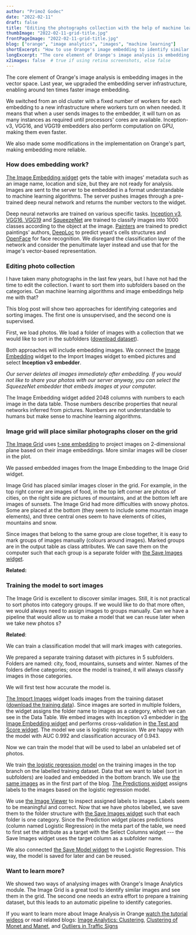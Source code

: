 ```yaml
---
author: "Primož Godec"
date: "2022-02-11"
draft: false
title: "Editing the photographs collection with the help of machine learning"
thumbImage: "2022-02-11-grid-title.jpg"
frontPageImage: "2022-02-11-grid-title.jpg"
blog: ["orange", "image analytics", "images", "machine learning"]
shortExcerpt: "How to use Orange's image embedding to identify similar images, classify them in categories and make an order in your photographs collection?"
longExcerpt: "The core element of Orange's image analysis is embedding images in the vector space, which just became a feaster with our infrastructure upgrades. We use this opportunity to show possible ways of analyzing images through observing similar images and classifying them."
x2images: false  # true if using retina screenshots, else false
---
```


The core element of Orange's image analysis is embedding images in the vector space. Last year, we upgraded the embedding server infrastructure, enabling around ten times faster image embedding. 

We switched from an old cluster with a fixed number of workers for each embedding to a new infrastructure where workers turn on when needed. It means that when a user sends images to the embedder, it will turn on as many instances as required until processors' cores are available. Inception-v3, VGG16, and VGG19 embedders also perform computation on GPU, making them even faster. 

We also made some modifications in the implementation on Orange's part, making embedding more reliable.

### How does embedding work?

[The Image Embedding widget](/widget-catalog/image-analytics/imageembedding/) gets the table with images' metadata such as an image name, location and size, but they are not ready for analysis. Images are sent to the server to be embedded in a format understandable to machine learning algorithms. The server pushes images through a pre-trained deep neural network and returns the number vectors to the widget.

<WindowScreenshot src="2022-02-11-image-embedding-widget.jpg" />

Deep neural networks are trained on various specific tasks. [Inception v3](https://arxiv.org/abs/1512.00567), [VGG16, VGG19](https://arxiv.org/abs/1409.1556) and [SqueezeNet](https://arxiv.org/abs/1602.07360) are trained to classify images into 1000 classes according to the object at the image. [Painters](https://www.nature.com/articles/s41467-019-12397-x) are trained to predict paintings' authors, [DeepLoc](https://pubmed.ncbi.nlm.nih.gov/29036616/) to predict yeast's cells structures and [OpenFace](https://ieeexplore.ieee.org/document/8373812) for face recognition. We disregard the classification layer of the network and consider the penultimate layer instead and use that for the image's vector-based representation.

### Editing photo collection

I have taken many photographs in the last few years, but I have not had the time to edit the collection. I want to sort them into subfolders based on the categories. Can machine learning algorithms and image embeddings help me with that? 

This blog post will show two approaches for identifying categories and sorting images. The first one is unsupervised, and the second one is supervised. 

First, we load photos. We load a folder of images with a collection that we would like to sort in the subfolders ([download dataset](https://github.com/PrimozGodec/datasets/blob/master/image-analytics-collection/test-photos.zip)).

<WindowScreenshot src="2022-02-11-inspect-images.jpg" />

Both approaches will include embedding images. We connect the [Image Embedding](/widget-catalog/image-analytics/imageembedding/) widget to the Import Images widget to embed pictures and select **Inception v3 embedder**.

*Our server deletes all images immediately after embedding. If you would not like to share your photos with our server anyway, you can select the SqueezeNet embedder that embeds images at your computer.*

<WindowScreenshot src="2022-02-11-image-embedding.jpg" />

The Image Embedding widget added 2048 columns with numbers to each image in the data table. Those numbers describe properties that neural networks inferred from pictures. Numbers are not understandable to humans but make sense to machine learning algorithms.

### Image grid will place similar photographs closer on the grid

[The Image Grid](/widget-catalog/image-analytics/imagegrid/) uses [t-sne embedding](/widget-catalog/unsupervised/tsne/) to project images on 2-dimensional plane based on their image embeddings. More similar images will be closer in the plot. 

We passed embedded images from the Image Embedding to the Image Grid widget.

<WindowScreenshot src="2022-02-11-image-grid.jpg" />

Image Grid has placed similar images closer in the grid. For example, in the top right corner are images of food, in the top left corner are photos of cities, on the right side are pictures of mountains, and at the bottom left are images of sunsets. The Image Grid had more difficulties with snowy photos. Some are placed at the bottom (they seem to include some mountain image elements), and three central ones seem to have elements of cities, mountains and snow.

Since images that belong to the same group are close together, it is easy to mark groups of images manually (colours around images). Marked groups are in the output table as class attributes. We can save them on the computer such that each group is a separate folder with [the Save Images widget](/widget-catalog/image-analytics/saveimages).

**Related:** <LinkNew url="/blog/2017/04/03/image-analytics-clustering/" name="Image Analytics: Clustering"/>

### Training the model to sort images

The Image Grid is excellent to discover similar images. Still, it is not practical to sort photos into category groups. If we would like to do that more often, we would always need to assign images to groups manually. Can we have a pipeline that would allow us to make a model that we can reuse later when we take new photos s?

**Related**: <LinkNew url="https://www.youtube.com/watch?v=lvgx62a8XQk&list=PLmNPvQr9Tf-aRstY69vGAPO_c5RaceBhN&index=1&ab_channel=OrangeDataMining" name="Video on image classification"/>

We can train a classification model that will mark images with categories. 

We prepared a separate training dataset with pictures in 5 subfolders. Folders are named: city, food, mountains, sunsets and winter. Names of the folders define categories; once the model is trained, it will always classify images in those categories.

We will first test how accurate the model is. 

<WindowScreenshot src="2022-02-11-test-and-score.jpg" />

[The Import Images](/widget-catalog/image-analytics/importimages/) widget loads images from the training dataset ([download the training data](https://github.com/PrimozGodec/datasets/raw/master/image-analytics-collection/train-photos.zip)). Since images are sorted in multiple folders, the widget assigns the folder name to images as a category, which we can see in the Data Table. We embed images with Inception v3 embedder in [the Image Embedding widget]((/widget-catalog/image-analytics/imageembedding/)) and performs cross-validation in [the Test and Score widget](/widget-catalog/evaluate/testandscore). The model we use is logistic regression. We are happy with the model with AUC 0.992 and classification accuracy of 0.943.

Now we can train the model that will be used to label an unlabeled set of photos.

<WindowScreenshot src="2022-02-11-image-classification.jpg" />

We train [the logistic regression model](/widget-catalog/model/logisticregression) on the training images in the top branch on the labelled training dataset. Data that we want to label (sort in subfolders) are loaded and embedded in the bottom branch. We use [the same images](https://github.com/PrimozGodec/datasets/blob/master/image-analytics-collection/test-photos.zip) as in the first part of the blog. [The Predictions widget](/widget-catalog/evaluate/predictions) assigns labels to the images based on the logistic regression model.

We use [the Image Viewer](/widget-catalog/image-analytics/imageviewer) to inspect assigned labels to images. Labels seem to be meaningful and correct. Now that we have photos labelled, we save them to the folder structure with [the Save Images widget](/widget-catalog/image-analytics/saveimages) such that each folder is one category. Since the Prediction widget places predictions (column named Logistic Regression) in the meta part of the table, we need to first set the attribute as a target with the Select Columns widget --- the Save Images widget uses the target column as a subfolder name.

We also connected [the Save Model widget](/widget-catalog/model/savemodel) to the Logistic Regression. This way, the model is saved for later and can be reused. 

### Want to learn more?

We showed two ways of analysing images with Orange's Image Analytics module. The Image Grid is a great tool to identify similar images and see them in the grid. The second one needs an extra effort to prepare a training dataset, but this leads to an automatic pipeline to identify categories.

If you want to learn more about Image Analysis in Orange [ watch the tutorial wideos](https://youtube.com/playlist?list=PLmNPvQr9Tf-aRstY69vGAPO_c5RaceBhN) or read related blogs: [Image Analytics: Clustering](/blog/2017/04/03/image-analytics-clustering/]), [Clustering of Monet and Manet](/blog/2018/05/09/clustering-of-monet-and-manet/), and [Outliers in Traffic Signs](/blog/2017/04/25/outliers-in-traffic-signs/)
